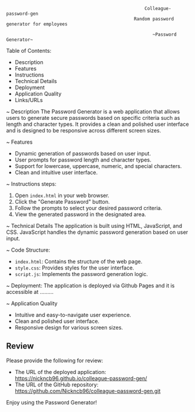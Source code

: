                                                         Colleague-password-gen
                                                    Random password generator for employees 

                                                           ~Password Generator~

                                                        

Table of Contents: 

- Description
- Features
- Instructions
- Technical Details
- Deployment
- Application Quality
- Links/URLs


~ Description
The Password Generator is a web application that allows users to generate secure passwords based on specific criteria such as length and character types. 
It provides a clean and polished user interface and is designed to be responsive across different screen sizes.

~ Features
- Dynamic generation of passwords based on user input.
- User prompts for password length and character types.
- Support for lowercase, uppercase, numeric, and special characters.
- Clean and intuitive user interface.

~ Instructions steps: 
1. Open `index.html` in your web browser.
2. Click the "Generate Password" button.
3. Follow the prompts to select your desired password criteria.
4. View the generated password in the designated area.

~ Technical Details
The application is built using HTML, JavaScript, and CSS. JavaScript handles the dynamic password generation based on user input.

~ Code Structure:
- `index.html`: Contains the structure of the web page.
- `style.css`: Provides styles for the user interface.
- `script.js`: Implements the password generation logic.

~ Deployment:
The application is deployed via Github Pages and it is accessible at .........

~ Application Quality
- Intuitive and easy-to-navigate user experience.
- Clean and polished user interface.
- Responsive design for various screen sizes.



## Review
Please provide the following for review:
- The URL of the deployed application:  https://nickncb96.github.io/colleague-password-gen/
- The URL of the GitHub repository: https://github.com/Nickncb96/colleague-password-gen.git

Enjoy using the Password Generator!